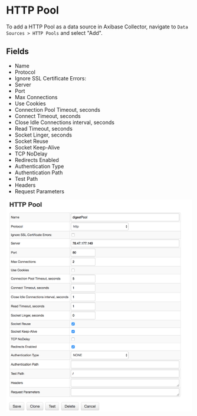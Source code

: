 # HTTP Pool

To add a HTTP Pool as a data source in Axibase Collector, navigate to `Data Sources > HTTP Pools` and select "Add".

## Fields

* Name
* Protocol
* Ignore SSL Certificate Errors:
* Server
* Port
* Max Connections
* Use Cookies
* Connection Pool Timeout, seconds
* Connect Timeout, seconds
* Close Idle Connections interval, seconds
* Read Timeout, seconds
* Socket Linger, seconds
* Socket Reuse
* Socket Keep-Alive
* TCP NoDelay
* Redirects Enabled
* Authentication Type
* Authentication Path
* Test Path
* Headers
* Request Parameters


![](./images/http-pool-main.png)